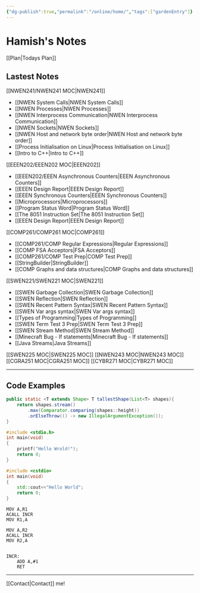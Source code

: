```yaml
---
{"dg-publish":true,"permalink":"/online/home/","tags":["gardenEntry"]}
---
```



# Hamish's Notes

[[Plan\|Todays Plan]]

## Lastest Notes

[[NWEN241/NWEN241 MOC\|NWEN241]]
- [[NWEN System Calls\|NWEN System Calls]]
- [[NWEN Processes\|NWEN Processes]]
- [[NWEN Interprocess Communication\|NWEN Interprocess Communication]]
- [[NWEN Sockets\|NWEN Sockets]]
- [[NWEN Host and network byte order\|NWEN Host and network byte order]]
- [[Process Initialisation on Linux\|Process Initialisation on Linux]]
- [[Intro to C++\|Intro to C++]]

[[EEEN202/EEEN202 MOC\|EEEN202]]
- [[EEEN202/EEEN Asynchronous Counters\|EEEN Asynchronous Counters]]
- [[EEEN Design Report\|EEEN Design Report]]
- [[EEEN Synchronous Counters\|EEEN Synchronous Counters]]
- [[Microprocessors\|Microprocessors]]
- [[Program Status Word\|Program Status Word]]
- [[The 8051 Instruction Set\|The 8051 Instruction Set]]
- [[EEEN Design Report\|EEEN Design Report]]

[[COMP261/COMP261 MOC\|COMP261]]
- [[COMP261/COMP Regular Expressions\|Regular Expressions]]
- [[COMP FSA Acceptors\|FSA Acceptors]]
- [[COMP261/COMP Test Prep\|COMP Test Prep]]
- [[StringBuilder\|StringBuilder]]
- [[COMP Graphs and data structures\|COMP Graphs and data structures]]

[[SWEN221/SWEN221 MOC\|SWEN221]]
- [[SWEN Garbage Collection\|SWEN Garbage Collection]]
- [[SWEN Reflection\|SWEN Reflection]]
- [[SWEN Recent Pattern Syntax\|SWEN Recent Pattern Syntax]]
- [[SWEN Var args syntax\|SWEN Var args syntax]]
- [[Types of Programming\|Types of Programming]]
- [[SWEN Term Test 3 Prep\|SWEN Term Test 3 Prep]]
- [[SWEN Stream Method\|SWEN Stream Method]]
- [[Minecraft Bug - If statements\|Minecraft Bug - If statements]]
- [[Java Streams\|Java Streams]]


[[SWEN225 MOC\|SWEN225 MOC]]
[[NWEN243 MOC\|NWEN243 MOC]]
[[CGRA251 MOC\|CGRA251 MOC]]
[[CYBR271 MOC\|CYBR271 MOC]]



***

## Code Examples

```java
public static <T extends Shape> T tallestShape(List<T> shapes){
	return shapes.stream()
		.max(Comparator.comparing(shapes::height))
		.orElseThrow(() -> new IllegalArgumentException());
}
```

```C
#include <stdio.h>
int main(void)
{
	printf("Hello Wrold!");
	return 0;
}
```

```C++
#include <cstdio>
int main(void)
{
	std::cout<<"Hello World";
	return 0;
}
```

```assembly
MOV A,R1
ACALL INCR
MOV R1,A

MOV A,R2
ACALL INCR
MOV R2,A


INCR:
	ADD A,#1
	RET
```

***

[[Contact\|Contact]] me!

